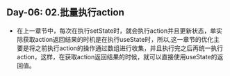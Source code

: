 Day-06: 02.批量执行action
---

- 在上一章节中，每次在执行setState时，就会执行action并且更新状态，单实际获取action返回结果的时机是在执行useState时，所以,这一章节的优化主要是将之前执行action的操作通过数组进行收集，并且执行完之后再统一执行action，这样，在获取action返回结果的时候，就可以直接使用useState的返回值。
